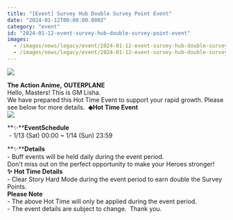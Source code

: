 ```yaml
---
title: "[Event] Survey Hub Double Survey Point Event"
date: "2024-01-12T00:00:00.000Z"
category: "event"
id: "2024-01-12-event-survey-hub-double-survey-point-event"
images:
  - /images/news/legacy/event/2024-01-12-event-survey-hub-double-survey-point-event/9d8417b3ad9044c1b1f3c6cb737079a6.webp
  - /images/news/legacy/event/2024-01-12-event-survey-hub-double-survey-point-event/9c0739093eaa4fd68fff01e3ab04185d_002.webp
---
```


![](/images/news/legacy/event/2024-01-12-event-survey-hub-double-survey-point-event/9d8417b3ad9044c1b1f3c6cb737079a6.webp)  
  
**The Action Anime,** **OUTERPLANE**  
Hello, Masters! This is GM Lisha.  
We have prepared this Hot Time Event to support your rapid growth. Please see below for more details.  **◈Hot Time Event**  
![](/images/news/legacy/event/2024-01-12-event-survey-hub-double-survey-point-event/9c0739093eaa4fd68fff01e3ab04185d_002.webp)  
  
**✨****EventSchedule**  
 - 1/13 (Sat) 00:00 ~ 1/14 (Sun) 23:59

  
**✨****Details**  
\- Buff events will be held daily during the event period.  
Don't miss out on the perfect opportunity to make your Heroes stronger! **✨** **Hot Time Details**  
\- Clear Story Hard Mode during the event period to earn double the Survey Points.  
**Please Note**  
\- The above Hot Time will only be applied during the event period.  
\- The event details are subject to change.  Thank you.
